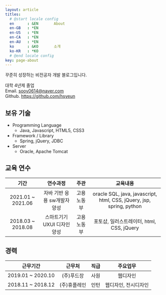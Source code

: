 ```yaml
---
layout: article
titles:
  # @start locale config
  en      : &EN       About
  en-GB   : *EN
  en-US   : *EN
  en-CA   : *EN
  en-AU   : *EN
  ko      : &KO       소개
  ko-KR   : *KO
  # @end locale config
key: page-about
---
```



꾸준히 성장하는 비전공자 개발 블로그입니다.  
  
대학 4년제 졸업  
Email. sooy0614@naver.com  
Github. https://github.com/hsyeun  


## 보유 기술

- Programming Language
  - Java, Javascript, HTML5, CSS3
- Framework / Library
  - Spring, jQuery, JDBC
- Server
  - Oracle, Apache Tomcat

## 교육 연수

|기간|연수과정|주관|교육내용|
|:--:|:--:|:--:|:--:|
|2021.01 ~ 2021.06|자바 기반 응용 sw개발자 양성|고용노동부|oracle SQL, java, javascript, html, CSS, jQuery, jsp, spring, python|
|2018.03 ~ 2018.08|스마트기기 UXUI 디자인 양성|고용노동부|포토샵, 일러스트레이터, html, CSS, jQuery|

## 경력

|근무기간|근무처|직급|주요업무|
|:--:|:--:|:--:|:--:|
|2019.01 ~ 2020.10|(주)푸드장|사원|웹디자인|
|2018.11 ~ 2018.12|(주)휴플레인|인턴|웹디자인, 전시디자인| 